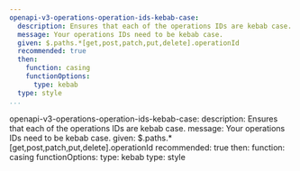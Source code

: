 ```yaml
---
openapi-v3-operations-operation-ids-kebab-case:
  description: Ensures that each of the operations IDs are kebab case.
  message: Your operations IDs need to be kebab case.
  given: $.paths.*[get,post,patch,put,delete].operationId
  recommended: true
  then:
    function: casing
    functionOptions:
      type: kebab
  type: style
...
```

openapi-v3-operations-operation-ids-kebab-case:
  description: Ensures that each of the operations IDs are kebab case.
  message: Your operations IDs need to be kebab case.
  given: $.paths.*[get,post,patch,put,delete].operationId
  recommended: true
  then:
    function: casing
    functionOptions:
      type: kebab
  type: style
